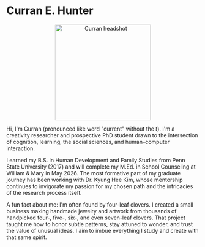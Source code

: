 # Curran E. Hunter

<div align="center">
  <img src="IMG_AAA207BA-F032-4B64-8DE4-EE85CA174579.jpeg" alt="Curran headshot" width="250"/>
</div>

Hi, I'm Curran (pronounced like word "current" without the *t*). I'm a creativity researcher and prospective PhD student drawn to the intersection of cognition, learning, the social sciences, and human–computer interaction.

I earned my B.S. in Human Development and Family Studies from Penn State University (2017) and will complete my M.Ed. in School Counseling at William & Mary in May 2026. The most formative part of my graduate journey has been working with Dr. Kyung Hee Kim, whose mentorship continues to invigorate my passion for my chosen path and the intricacies of the research process itself.

A fun fact about me: I'm often found by four-leaf clovers. I created a small business making handmade jewelry and artwork from thousands of handpicked four-, five-, six-, and even seven-leaf clovers. That project taught me how to honor subtle patterns, stay attuned to wonder, and trust the value of unusual ideas. I aim to imbue everything I study and create with that same spirit.
